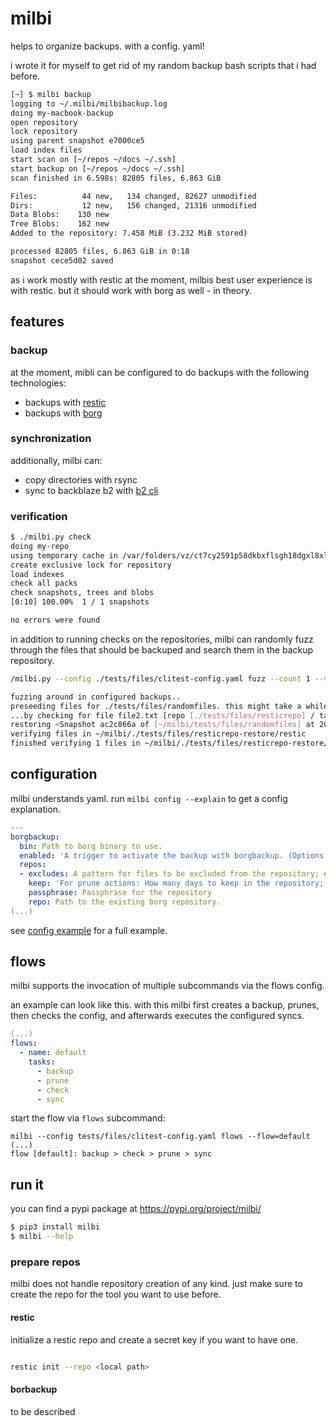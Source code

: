 # milbi

helps to organize backups. with a config. yaml!

i wrote it for myself to get rid of my random backup bash scripts that i had before.

```bash
[~] $ milbi backup
logging to ~/.milbi/milbibackup.log
doing my-macbook-backup
open repository
lock repository
using parent snapshot e7000ce5
load index files
start scan on [~/repos ~/docs ~/.ssh]
start backup on [~/repos ~/docs ~/.ssh]
scan finished in 6.598s: 82805 files, 6.863 GiB

Files:          44 new,   134 changed, 82627 unmodified
Dirs:           12 new,   156 changed, 21316 unmodified
Data Blobs:    130 new
Tree Blobs:    162 new
Added to the repository: 7.458 MiB (3.232 MiB stored)

processed 82805 files, 6.863 GiB in 0:18
snapshot cece5d02 saved
```

as i work mostly with restic at the moment, milbis best user experience is with restic. but it should work with borg as well - in theory.

## features

### backup

at the moment, mibli can be configured to do backups with the following technologies:

- backups with [restic](https://restic.readthedocs.io/)
- backups with [borg](https://borgbackup.readthedocs.io/)

### synchronization

additionally, milbi can:

- copy directories with rsync
- sync to backblaze b2 with [b2 cli](https://www.backblaze.com/b2/docs/quick_command_line.html)

### verification

```bash
$ ./milbi.py check
doing my-repo
using temporary cache in /var/folders/vz/ct7cy2591p58dkbxflsgh18dgxl8xl/T/restic-check-cache-4190130004
create exclusive lock for repository
load indexes
check all packs
check snapshots, trees and blobs
[0:10] 100.00%  1 / 1 snapshots

no errors were found
```

in addition to running checks on the repositories, milbi can randomly fuzz through the files that should be backuped and search them in the backup repository.

```bash
/milbi.py --config ./tests/files/clitest-config.yaml fuzz --count 1 --verify

fuzzing around in configured backups..
preseeding files for ./tests/files/randomfiles. this might take a while..
...by checking for file file2.txt [repo [./tests/files/resticrepo] / target [./tests/files/randomfiles]]
restoring <Snapshot ac2c866a of [~/milbi/tests/files/randomfiles] at 2022-09-22 17:04:46.711727 +0200 CEST by user@test0r> to ~/milbi/./tests/files/resticrepo-restore/restic
verifying files in ~/milbi/./tests/files/resticrepo-restore/restic
finished verifying 1 files in ~/milbi/./tests/files/resticrepo-restore/restic (took 4ms)

```

## configuration

milbi understands yaml. run `milbi config --explain` to get a config explanation.

```yaml
---
borgbackup:
  bin: Path to borg binary to use.
  enabled: 'A trigger to activate the backup with borgbackup. (Options: True / False).'
  repos:
  - excludes: A pattern for files to be excluded from the repository; e.g. *github*
    keep: 'For prune actions: How many days to keep in the repository; e.g. 2 for 2 days'
    passphrase: Passphrase for the repository
    repo: Path to the existing borg repository.
(...)
```

see [config example](https://github.com/la3mmchen/milbi/blob/main/example-config.yaml) for a full example.

## flows

milbi supports the invocation of multiple subcommands via the flows config.

an example can look like this. with this milbi first creates a backup, prunes, then checks the config, and afterwards executes the configured syncs.

```yaml
(...)
flows:
  - name: default
    tasks:
      - backup
      - prune
      - check
      - sync
```

start the flow via `flows` subcommand:

```
milbi --config tests/files/clitest-config.yaml flows --flow=default
(...)
flow [default]: backup > check > prune > sync
```

## run it

you can find a pypi package at https://pypi.org/project/milbi/

```bash
$ pip3 install milbi
$ milbi --help
```

### prepare repos

milbi does not handle repository creation of any kind. just make sure to create the repo for the tool you want to use before.

#### restic

initialize a restic repo and create a secret key if you want to have one.

```bash

restic init --repo <local path>

```

#### borbackup

to be described
